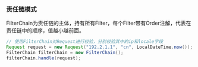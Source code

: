 ### 责任链模式
FilterChain为责任链的主体，持有所有Filter，每个Filter带有Order注解，代表在责任链中的顺序，值越小越前面。
```java
// 使用FilterChain对Request进行校验，分别校验其中的ip和locale字段
Request request = new Request("192.2.1.1", "cn", LocalDateTime.now());
FilterChain filterChain = new FilterChain();
filterChain.handle(request);
```